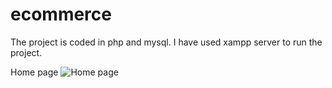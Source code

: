 # ecommerce
The project is coded in php and mysql. I have used xampp server to run the project.

Home page
![Home page](https://github.com/duttanaman1/ecommerce/tree/main/Readme%20img/homepage.JPG)
<img scr="https://github.com/duttanaman1/ecommerce/blob/main/Readme%20img/homepage.JPG">
